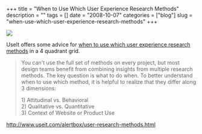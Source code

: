 +++
title = "When to Use Which User Experience Research Methods"
description = ""
tags = []
date = "2008-10-07"
categories = ["blog"]
slug = "when-use-which-user-experience-research-methods"
+++



  <div class="notebook-screenshot"><a href="http://www.useit.com/alertbox/user-research-methods.html"><img src="/media/notebook/useit-ux-research-methods.jpg" class="notebook-image" /></a></div><p>UseIt offers some advice for <a href="http://www.useit.com/alertbox/user-research-methods.html">when to use which user experience research methods</a> in a 4 quadrant grid.</p>
<blockquote><p>You can't use the full set of methods on every project, but most design teams benefit from combining insights from multiple research methods. The key question is what to do when. To better understand when to use which method, it is helpful to realize that they differ along 3 dimensions:</p>
<p>1) Attitudinal vs. Behavioral<br />
2) Qualitative vs. Quantitative<br />
3) Context of Website or Product Use </p></blockquote>
    
  <a href="http://www.useit.com/alertbox/user-research-methods.html">http://www.useit.com/alertbox/user-research-methods.html</a>
